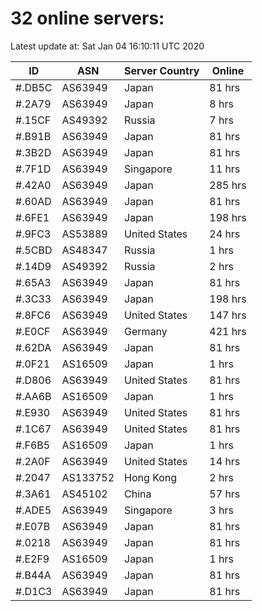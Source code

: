 # 32 online servers:

Latest update at: Sat Jan 04 16:10:11 UTC 2020

| ID | ASN | Server Country | Online |
| -- | --- | -------------- | ------ |
| #.DB5C | AS63949 | Japan | 81 hrs |
| #.2A79 | AS63949 | Japan | 8 hrs |
| #.15CF | AS49392 | Russia | 7 hrs |
| #.B91B | AS63949 | Japan | 81 hrs |
| #.3B2D | AS63949 | Japan | 81 hrs |
| #.7F1D | AS63949 | Singapore | 11 hrs |
| #.42A0 | AS63949 | Japan | 285 hrs |
| #.60AD | AS63949 | Japan | 81 hrs |
| #.6FE1 | AS63949 | Japan | 198 hrs |
| #.9FC3 | AS53889 | United States | 24 hrs |
| #.5CBD | AS48347 | Russia | 1 hrs |
| #.14D9 | AS49392 | Russia | 2 hrs |
| #.65A3 | AS63949 | Japan | 81 hrs |
| #.3C33 | AS63949 | Japan | 198 hrs |
| #.8FC6 | AS63949 | United States | 147 hrs |
| #.E0CF | AS63949 | Germany | 421 hrs |
| #.62DA | AS63949 | Japan | 81 hrs |
| #.0F21 | AS16509 | Japan | 1 hrs |
| #.D806 | AS63949 | United States | 81 hrs |
| #.AA6B | AS16509 | Japan | 1 hrs |
| #.E930 | AS63949 | United States | 81 hrs |
| #.1C67 | AS63949 | United States | 81 hrs |
| #.F6B5 | AS16509 | Japan | 1 hrs |
| #.2A0F | AS63949 | United States | 14 hrs |
| #.2047 | AS133752 | Hong Kong | 2 hrs |
| #.3A61 | AS45102 | China | 57 hrs |
| #.ADE5 | AS63949 | Singapore | 3 hrs |
| #.E07B | AS63949 | Japan | 81 hrs |
| #.0218 | AS63949 | Japan | 81 hrs |
| #.E2F9 | AS16509 | Japan | 1 hrs |
| #.B44A | AS63949 | Japan | 81 hrs |
| #.D1C3 | AS63949 | Japan | 81 hrs |

